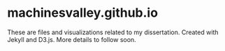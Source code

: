 machinesvalley.github.io
========================

These are files and visualizations related to my dissertation. Created with Jekyll and D3.js. More details to follow soon.
